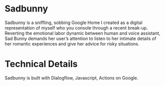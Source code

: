 # Sadbunny
Sadbunny is a sniffling, sobbing Google Home I created as a digital representation of myself who you console through a recent break-up. Reverting the emotional labor dynamic between human and voice assistant, Sad Bunny demands her user’s attention to listen to her intimate details of her romantic experiences and give her advice for risky situations.

# Technical Details
Sadbunny is built with Dialogflow, Javascript, Actions on Google.
